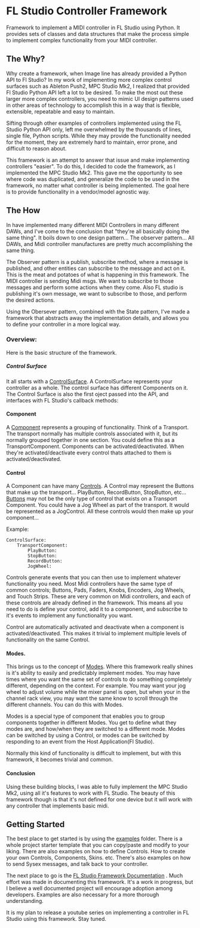 # FL Studio Controller Framework
Framework to implement a MIDI controller in FL Studio using Python. It provides sets of classes and data structures that make the process simple to implement complex functionality from your MIDI controller.

## The Why?
Why create a framework, when Image line has already provided a Python API to Fl Studio? In my work of implementing more complex control surfaces such as Ableton Push2, MPC Studio Mk2, I realized that provided Fl Studio Python API left a lot to be desired. To make the most out these larger more complex controllers, you need to mimic UI design patterns used in other areas of technology to accomplish this in a way that is flexible, extensible, repeatable and easy to maintain.

Sifting through other examples of controllers implemented using the FL Studio Python API only, left me overwhelmed by the thousands of lines, single file, Python scripts. While they may provide the functionality needed for the moment, they are extremely hard to maintain, error prone, and difficult to reason about.

This framework is an attempt to answer that issue and make implementing controllers "easier". To do this, I decided to code the framework, as I implemented the MPC Studio Mk2. This gave me the opportunity to see where code was duplicated, and generalize the code to be used in the framework, no matter what controller is being implemented. The goal here is to provide functionality in a vendor/model agnostic way.

## The How
In have implemented many different MIDI Controllers in many different DAWs, and I've come to the conclusion that "they're all basically doing the same thing". It boils down to one design pattern... The observer pattern... All DAWs, and Midi controller manufactures are pretty much accomplishing the same thing.

The Observer pattern is a publish, subscribe method, where a message is published, and other entities can subscribe to the message and act on it. This is the meat and potatoes of what is happening in this framework. The MIDI controller is sending Midi msgs. We want to subscribe to those messages and perform some actions when they come. Also FL studio is publishing it's own message, we want to subscribe to those, and perform the desired actions. 

Using the Obersever pattern, combined with the State pattern, I've made a framework that abstracts away the implementation details, and allows you to define your controller in a more logical way.

### Overview:
Here is the basic structure of the framework.

##### Control Surface
It all starts with a [ControlSurface](https://bcrowe306.github.io/fl_controller_framework/fl_controller_framework.control_surface.ControlSurface.html). A ControlSurface represents your controller as a whole. The control surface has different Components on it. The Control Surface is also the first oject passed into the API, and interfaces with FL Studio's callback methods:

#### Component
A [Component](https://bcrowe306.github.io/fl_controller_framework/fl_controller_framework.components.component.Component.html) represents a grouping of functionality. Think of a Transport. The transport normally has multiple controls associated with it, but its normally grouped together in one section. You could define this as a TransportComponent. Components can be activated/deactivated. When they're activated/deactivate every control thats attached to them is activated/deactivated.

#### Control
A Component can have many [Controls](https://bcrowe306.github.io/fl_controller_framework/fl_controller_framework.controls.control.Control.html). A Control may represent the Buttons that make up the transport... PlayButton, RecordButton, StopButton, etc... [Buttons](https://bcrowe306.github.io/fl_controller_framework/fl_controller_framework.controls.button.ButtonControl.html) may not be the only type of control that exists on a Transport Component. You could have a Jog Wheel as part of the transport. It would be represented as a JogControl. All these controls would then make up your component...

Example:
```
ControlSurface:
    TransportComponent:
        PlayButton:
        StopButton:
        RecordButton:
        JogWheel:
```
Controls generate events that you can then use to implement whatever functionality you need. Most Midi controllers have the same type of common controls; Buttons, Pads, Faders, Knobs, Encoders, Jog Wheels, and Touch Strips. These are very common on Midi controllers, and each of these controls are already defined in the framework. This means all you need to do is define your control, add it to a component, and subscribe to it's events to implement any functionality you want. 

Control are automatically activated and deactivate when a component is activated/deactivated. This makes it trivial to implement multiple levels of functionality on the same Control.

#### Modes.
This brings us to the concept of [Modes](https://bcrowe306.github.io/fl_controller_framework/fl_controller_framework.components.modes.ModesComponent.html). Where this framework really shines is it's ability to easily and predictably implement modes. You may have times where you want the same set of controls to do something completely different, depending on the context. For example. You may want your jog wheel to adjust volume while the mixer panel is open, but when your in the channel rack view, you may want the same know to scroll through the different channels. You can do this with Modes.

Modes is a special type of component that enables you to group components together in different Modes. You get to define what they modes are, and how/when they are switched to a different mode. Modes can be switched by using a Control, or modes can be switched by responding to an event from the Host Application(Fl Studio).

Normally this kind of functionality is difficult to implement, but with this framework, it becomes trivial and common.

#### Conclusion
Using these building blocks, I was able to fully implement the MPC Studio Mk2, using all it's features to work with FL Studio. The beauty of this framework though is that it's not defined for one device but it will work with any controller that implements basic midi.

## Getting Started
The best place to get started is by using the [examples](https://github.com/bcrowe306/fl_controller_framework/tree/main/examples) folder. There is a whole project starter template that you can copy/paste and modify to your liking. There are also examples on how to define Controls. How to create your own Controls, Components, Skins. etc. There's also examples on how to send Sysex messages, and talk back to your controller.

The next place to go is the [FL Studio Framework Documentation](https://bcrowe306.github.io/fl_controller_framework/) . Much effort was made in documenting this framework. It's a work in progress, but I believe a well documented project will encourage adoption among developers. Examples are also necessary for a more thorough understanding. 

It is my plan to release a youtube series on implementing a controller in FL Studio using this framework. Stay tuned.
